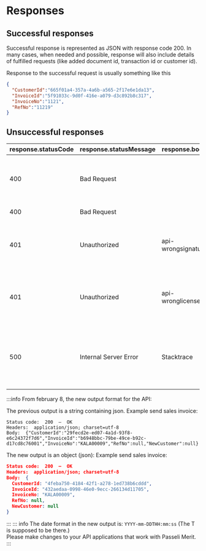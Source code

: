 # Responses
## Successful responses
Successful response is represented as JSON with response code 200. In many cases, when needed and possible, response will also include details of fulfilled requests (like added document id, transaction id or customer id).

Response to the successful request is usually something like this
```json
{
  "CustomerId":"665f01a4-357a-4a6b-a565-2f17e6e1da13",
  "InvoiceId":"5f91033c-9d0f-416e-a079-d3c892b8c317",
  "InvoiceNo":"1121",
  "RefNo":"11219"
} 
```
## Unsuccessful responses
|response.statusCode|response.statusMessage|response.body|Description|
|-------------------|----------------------|-------------|-----------|
|400|Bad Request||API Id is wrong – make sure you haven't copied spaces.|
|400|Bad Request||Description of an error|
|401|Unauthorized|api-wrongsignature|This could be because of the body, it cannot contain slashes (`/`)|
|401|Unauthorized|api-wronglicense|This company's creator did not have PRO or PREMIUM license|
|500|Internal Server Error|Stacktrace|Should not happen. An alert is generated and sent to our development team.|
:::info From february 8, the new output format for the API:

The previous output is a string containing json.
Example send sales invoice:
```text
Status code:  200  —  OK
Headers:  application/json; charset=utf-8
Body:  {"CustomerId":"29fecd2e-ed07-4a1d-93f8-e6c24372f7d6","InvoiceId":"b6948bbc-79be-49ce-b92c-d17cd8c76001","InvoiceNo":"KALA00009","RefNo":null,"NewCustomer":null}
```

The new output is an object (json):
Example send sales invoice:

```json
Status code:  200  —  OK
Headers:  application/json; charset=utf-8
Body:  {
  CustomerId: "4feba750-4184-42f1-a278-1ed738b6cddd",
  InvoiceId: "432aedaa-0998-46e0-9ecc-266134d11705",
  InvoiceNo: "KALA00009",
  RefNo: null,
  NewCustomer: null
}
```
:::
::: info
The date format in the new output is: `YYYY-mm-DDTHH:mm:ss` (The T is supposed to be there.)<br>
Please make changes to your API applications that work with Passeli Merit.
:::